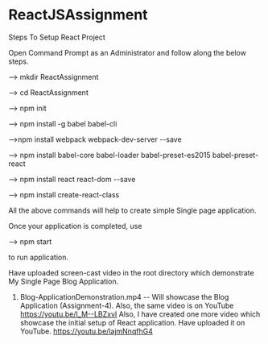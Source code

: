 # ReactJSAssignment

Steps To Setup React Project

Open Command Prompt as an Administrator and follow along the below steps.

  --> mkdir ReactAssignment

  --> cd ReactAssignment

  --> npm init

  --> npm install -g babel babel-cli

  -->npm install webpack webpack-dev-server --save

  --> npm install babel-core babel-loader babel-preset-es2015 babel-preset-react

  --> npm install react react-dom --save

  --> npm install create-react-class

All the above commands will help to create simple Single page application.

Once your application is completed, use

  --> npm start

to run application.

Have uploaded screen-cast video in the root directory which demonstrate My Single Page Blog Application.

1) Blog-ApplicationDemonstration.mp4 -- Will showcase the Blog Application (Assignment-4).
Also, the same video is on YouTube
  https://youtu.be/I_M--LBZxvI
Also, I have created one more video which showcase the initial setup of React application. Have uploaded it on YouTube.
  https://youtu.be/lajmNnqfhG4

